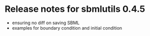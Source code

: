 # Release notes for sbmlutils 0.4.5
- ensuring no diff on saving SBML
- examples for boundary condition and initial condition
